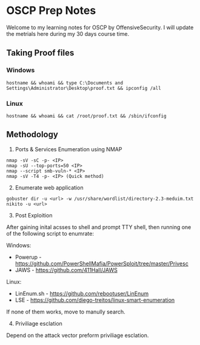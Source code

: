 # OSCP Prep Notes

Welcome to my learning notes for OSCP by OffensiveSecurity. I will update the metrials here during my 30 days course time.

## Taking Proof files

### Windows

```
hostname && whoami && type C:\Documents and Settings\Administrator\Desktop\proof.txt && ipconfig /all
```

### Linux

```
hostname && whoami && cat /root/proof.txt && /sbin/ifconfig
```

## Methodology

1) Ports & Services Enumeration using NMAP

```
nmap -sV -sC -p- <IP>
nmap -sU --top-ports=50 <IP>
nmap --script smb-vuln-* <IP>
nmap -sV -T4 -p- <IP> (Quick method)
```

2) Enumerate web application

```
gobuster dir -u <url> -w /usr/share/wordlist/directory-2.3-meduim.txt
nikito -u <url>
```

3) Post Exploition

After gaining inital acsses to shell and prompt TTY shell, then running one of the following script to enumrate:

Windows:

- Powerup - https://github.com/PowerShellMafia/PowerSploit/tree/master/Privesc
- JAWS - https://github.com/411Hall/JAWS

Linux:

- LinEnum.sh - https://github.com/rebootuser/LinEnum
- LSE - https://github.com/diego-treitos/linux-smart-enumeration

If none of them works, move to manully search.

4) Priviliage esclation

Depend on the attack vector preform priviliage esclation.
